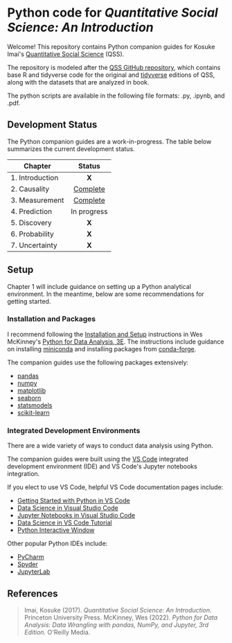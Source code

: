 # Python code for *Quantitative Social Science: An Introduction*

Welcome! This repository contains Python companion guides for Kosuke Imai's [Quantitative Social Science](https://press.princeton.edu/books/paperback/9780691175461/quantitative-social-science) (QSS). 

The repository is modeled after the [QSS GitHub repository](https://github.com/kosukeimai/qss), which contains base R and tidyverse code for the original and [tidyverse](https://press.princeton.edu/books/hardcover/9780691222271/quantitative-social-science) editions of QSS, along with the datasets that are analyzed in book. 

The python scripts are available in the following file formats: .py, .ipynb, and .pdf. 

## Development Status

The Python companion guides are a work-in-progress. The table below summarizes the current development status. 

| Chapter | Status |
| --- |:---:|
| 1. Introduction | **X** |
| 2. Causality | [Complete](https://github.com/jeffallen13/qsspy/tree/main/CAUSALITY) |
| 3. Measurement | [Complete](https://github.com/jeffallen13/qsspy/tree/main/MEASUREMENT) |
| 4. Prediction| In progress |
| 5. Discovery | **X** |
| 6. Probability | **X** |
| 7. Uncertainty| **X** |

## Setup

Chapter 1 will include guidance on setting up a Python analytical environment. In the meantime, below are some recommendations for getting started.

### Installation and Packages

I recommend following the [Installation and Setup](https://wesmckinney.com/book/preliminaries#installation_and_setup) instructions in Wes McKinney's [Python for Data Analysis, 3E](https://wesmckinney.com/book/). The instructions include guidance on installing [miniconda](https://docs.conda.io/projects/miniconda/en/latest/) and installing packages from [conda-forge](https://conda-forge.org/).

The companion guides use the following packages extensively:

- [pandas](https://pandas.pydata.org/)
- [numpy](https://numpy.org/) 
- [matplotlib](https://matplotlib.org/)
- [seaborn](https://seaborn.pydata.org/)
- [statsmodels](https://www.statsmodels.org/stable/index.html)
- [scikit-learn](https://scikit-learn.org/stable/)

### Integrated Development Environments

There are a wide variety of ways to conduct data analysis using Python. 

The companion guides were built using the [VS Code](https://code.visualstudio.com/) integrated development environment (IDE) and VS Code's Jupyter notebooks integration. 

If you elect to use VS Code, helpful VS Code documentation pages include:

- [Getting Started with Python in VS Code](https://code.visualstudio.com/docs/python/python-tutorial)
- [Data Science in Visual Studio Code](https://code.visualstudio.com/docs/datascience/overview)
- [Jupyter Notebooks in Visual Studio Code](https://code.visualstudio.com/docs/datascience/jupyter-notebooks)
- [Data Science in VS Code Tutorial](https://code.visualstudio.com/docs/datascience/data-science-tutorial)
- [Python Interactive Window](https://code.visualstudio.com/docs/python/jupyter-support-py)

Other popular Python IDEs include: 

- [PyCharm](https://www.jetbrains.com/pycharm/)
- [Spyder](https://www.spyder-ide.org/) 
- [JupyterLab](https://jupyterlab.readthedocs.io/en/stable/)

## References

>Imai, Kosuke (2017). *Quantitative Social Science: An Introduction.* Princeton University Press. 
>McKinney, Wes (2022). *Python for Data Analysis: Data Wrangling with pandas, NumPy, and Jupyter, 3rd Edition.* O'Reilly Media.